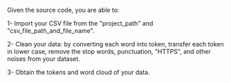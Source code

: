 Given the source code, you are able to:

1- Import your CSV file from the "project_path" and "csv_file_path_and_file_name".

2- Clean your data: by converting each word into token, transfer each token in lower case, remove the stop words, punctuation, "HTTPS", and other noises from your dataset.   

3- Obtain the tokens and word cloud of your data.
